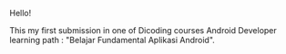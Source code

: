Hello!

This my first submission in one of Dicoding courses Android Developer learning path : "Belajar Fundamental Aplikasi Android". 
